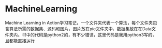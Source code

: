 ﻿# MachineLearning
Machine Learning in Action学习笔记，一个文件夹代表一个算法，每个文件夹包含算法所需的数据集、源码和图片，图片放在pic文件夹中，数据集放在在Data文件夹内。书中的代码是python2的，有不少错误，这里代码是我用python3写的，且都能直接运行
